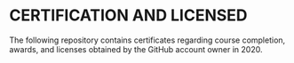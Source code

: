 # CERTIFICATION AND LICENSED
The following repository contains certificates regarding course completion, awards, and licenses obtained by the GitHub account owner in 2020.
